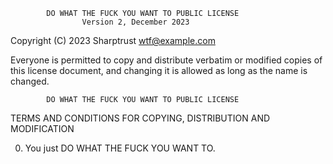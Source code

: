             DO WHAT THE FUCK YOU WANT TO PUBLIC LICENSE
                    Version 2, December 2023

 Copyright (C) 2023 Sharptrust <wtf@example.com>

 Everyone is permitted to copy and distribute verbatim or modified
 copies of this license document, and changing it is allowed as long
 as the name is changed.

            DO WHAT THE FUCK YOU WANT TO PUBLIC LICENSE
   TERMS AND CONDITIONS FOR COPYING, DISTRIBUTION AND MODIFICATION

  0. You just DO WHAT THE FUCK YOU WANT TO.
